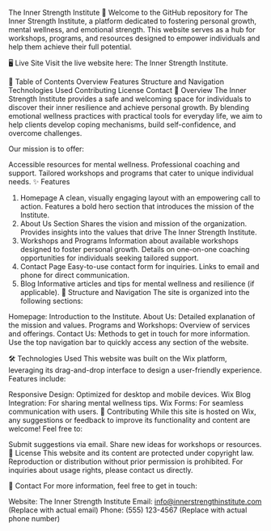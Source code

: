 The Inner Strength Institute 🌟
Welcome to the GitHub repository for The Inner Strength Institute, a platform dedicated to fostering personal growth, mental wellness, and emotional strength. This website serves as a hub for workshops, programs, and resources designed to empower individuals and help them achieve their full potential.

🖥️ Live Site
Visit the live website here: The Inner Strength Institute.

📜 Table of Contents
Overview
Features
Structure and Navigation
Technologies Used
Contributing
License
Contact
🌟 Overview
The Inner Strength Institute provides a safe and welcoming space for individuals to discover their inner resilience and achieve personal growth. By blending emotional wellness practices with practical tools for everyday life, we aim to help clients develop coping mechanisms, build self-confidence, and overcome challenges.

Our mission is to offer:

Accessible resources for mental wellness.
Professional coaching and support.
Tailored workshops and programs that cater to unique individual needs.
✨ Features
1. Homepage
A clean, visually engaging layout with an empowering call to action.
Features a bold hero section that introduces the mission of the Institute.
2. About Us Section
Shares the vision and mission of the organization.
Provides insights into the values that drive The Inner Strength Institute.
3. Workshops and Programs
Information about available workshops designed to foster personal growth.
Details on one-on-one coaching opportunities for individuals seeking tailored support.
4. Contact Page
Easy-to-use contact form for inquiries.
Links to email and phone for direct communication.
5. Blog
Informative articles and tips for mental wellness and resilience (if applicable).
🔗 Structure and Navigation
The site is organized into the following sections:

Homepage: Introduction to the Institute.
About Us: Detailed explanation of the mission and values.
Programs and Workshops: Overview of services and offerings.
Contact Us: Methods to get in touch for more information.
Use the top navigation bar to quickly access any section of the website.

🛠️ Technologies Used
This website was built on the Wix platform, leveraging its drag-and-drop interface to design a user-friendly experience. Features include:

Responsive Design: Optimized for desktop and mobile devices.
Wix Blog Integration: For sharing mental wellness tips.
Wix Forms: For seamless communication with users.
🤝 Contributing
While this site is hosted on Wix, any suggestions or feedback to improve its functionality and content are welcome! Feel free to:

Submit suggestions via email.
Share new ideas for workshops or resources.
📜 License
This website and its content are protected under copyright law. Reproduction or distribution without prior permission is prohibited. For inquiries about usage rights, please contact us directly.

📧 Contact
For more information, feel free to get in touch:

Website: The Inner Strength Institute
Email: info@innerstrengthinstitute.com (Replace with actual email)
Phone: (555) 123-4567 (Replace with actual phone number)

